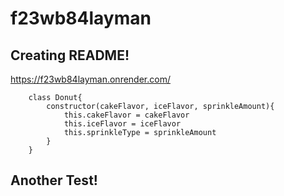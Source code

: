 # f23wb84layman

## Creating README!

https://f23wb84layman.onrender.com/

```
    class Donut{
        constructor(cakeFlavor, iceFlavor, sprinkleAmount){
            this.cakeFlavor = cakeFlavor
            this.iceFlavor = iceFlavor
            this.sprinkleType = sprinkleAmount
        }
    }
```

## Another Test!
